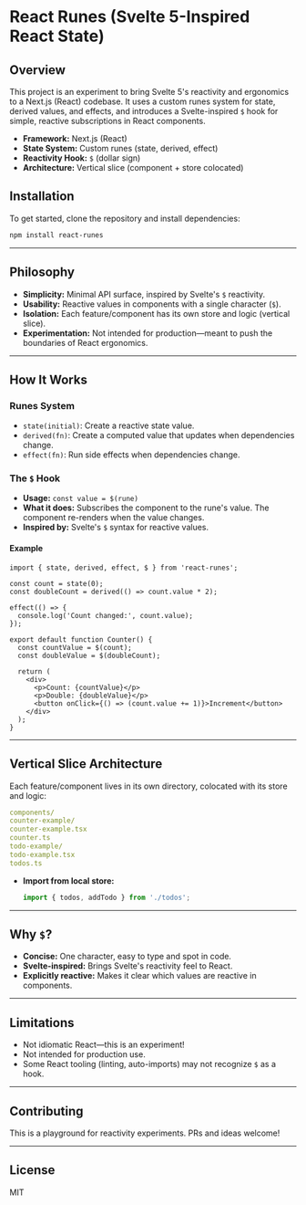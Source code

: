 # React Runes (Svelte 5-Inspired React State)

## Overview

This project is an experiment to bring Svelte 5's reactivity and ergonomics to a Next.js (React) codebase. It uses a custom runes system for state, derived values, and effects, and introduces a Svelte-inspired `$` hook for simple, reactive subscriptions in React components.

- **Framework:** Next.js (React)
- **State System:** Custom runes (state, derived, effect)
- **Reactivity Hook:** `$` (dollar sign)
- **Architecture:** Vertical slice (component + store colocated)

## Installation

To get started, clone the repository and install dependencies:

```bash
npm install react-runes
```

---

## Philosophy

- **Simplicity:** Minimal API surface, inspired by Svelte's `$` reactivity.
- **Usability:** Reactive values in components with a single character (`$`).
- **Isolation:** Each feature/component has its own store and logic (vertical slice).
- **Experimentation:** Not intended for production—meant to push the boundaries of React ergonomics.

---

## How It Works

### Runes System

- `state(initial)`: Create a reactive state value.
- `derived(fn)`: Create a computed value that updates when dependencies change.
- `effect(fn)`: Run side effects when dependencies change.

### The `$` Hook

- **Usage:** `const value = $(rune)`
- **What it does:** Subscribes the component to the rune's value. The component re-renders when the value changes.
- **Inspired by:** Svelte's `$` syntax for reactive values.

#### Example

```tsx
import { state, derived, effect, $ } from 'react-runes';

const count = state(0);
const doubleCount = derived(() => count.value * 2);

effect(() => {
  console.log('Count changed:', count.value);
});

export default function Counter() {
  const countValue = $(count);
  const doubleValue = $(doubleCount);

  return (
    <div>
      <p>Count: {countValue}</p>
      <p>Double: {doubleValue}</p>
      <button onClick={() => (count.value += 1)}>Increment</button>
    </div>
  );
}
```

---

## Vertical Slice Architecture

Each feature/component lives in its own directory, colocated with its store and logic:

```yaml
components/
counter-example/
counter-example.tsx
counter.ts
todo-example/
todo-example.tsx
todos.ts
```

- **Import from local store:**
  ```ts
  import { todos, addTodo } from './todos';
  ```

---

## Why `$`?

- **Concise:** One character, easy to type and spot in code.
- **Svelte-inspired:** Brings Svelte's reactivity feel to React.
- **Explicitly reactive:** Makes it clear which values are reactive in components.

---

## Limitations

- Not idiomatic React—this is an experiment!
- Not intended for production use.
- Some React tooling (linting, auto-imports) may not recognize `$` as a hook.

---

## Contributing

This is a playground for reactivity experiments. PRs and ideas welcome!

---

## License

MIT
